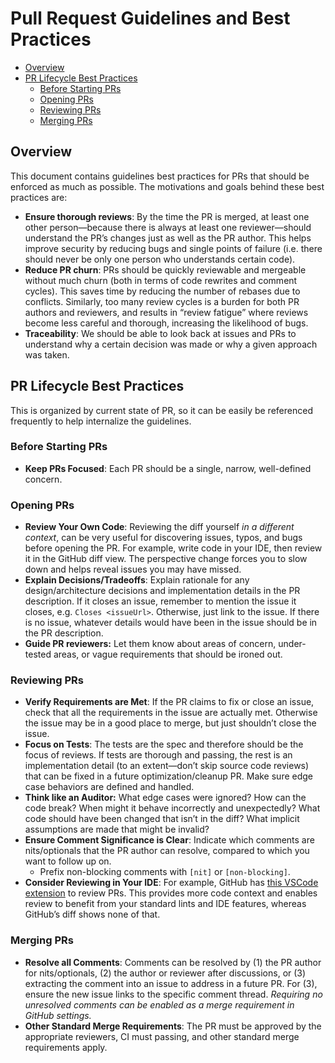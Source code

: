 # Pull Request Guidelines and Best Practices

<!-- START doctoc generated TOC please keep comment here to allow auto update -->
<!-- DON'T EDIT THIS SECTION, INSTEAD RE-RUN doctoc TO UPDATE -->

- [Overview](#overview)
- [PR Lifecycle Best Practices](#pr-lifecycle-best-practices)
  - [Before Starting PRs](#before-starting-prs)
  - [Opening PRs](#opening-prs)
  - [Reviewing PRs](#reviewing-prs)
  - [Merging PRs](#merging-prs)

<!-- END doctoc generated TOC please keep comment here to allow auto update -->

## Overview

This document contains guidelines best practices for PRs that should be enforced as much as possible. The motivations and goals behind these best practices are:

- **Ensure thorough reviews**: By the time the PR is merged, at least one other person—because there is always at least one reviewer—should understand the PR’s changes just as well as the PR author. This helps improve security by reducing bugs and single points of failure (i.e. there should never be only one person who understands certain code).
- **Reduce PR churn**: PRs should be quickly reviewable and mergeable without much churn (both in terms of code rewrites and comment cycles). This saves time by reducing the number of rebases due to conflicts. Similarly, too many review cycles is a burden for both PR authors and reviewers, and results in “review fatigue” where reviews become less careful and thorough, increasing the likelihood of bugs.
- **Traceability**: We should be able to look back at issues and PRs to understand why a certain decision was made or why a given approach was taken.

## PR Lifecycle Best Practices

This is organized by current state of PR, so it can be easily be referenced frequently to help internalize the guidelines.

### Before Starting PRs

- **Keep PRs Focused**: Each PR should be a single, narrow, well-defined concern.

### Opening PRs

- **Review Your Own Code**: Reviewing the diff yourself *in a different context*, can be very useful for discovering issues, typos, and bugs before opening the PR. For example, write code in your IDE, then review it in the GitHub diff view. The perspective change forces you to slow down and helps reveal issues you may have missed.
- **Explain Decisions/Tradeoffs**: Explain rationale for any design/architecture decisions and implementation details in the PR description. If it closes an issue, remember to mention the issue it closes, e.g. `Closes <issueUrl>`. Otherwise, just link to the issue. If there is no issue, whatever details would have been in the issue should be in the PR description.
- **Guide PR reviewers:** Let them know about areas of concern, under-tested areas, or vague requirements that should be ironed out.

### Reviewing PRs

- **Verify Requirements are Met**: If the PR claims to fix or close an issue, check that all the requirements in the issue are actually met. Otherwise the issue may be in a good place to merge, but just shouldn’t close the issue.
- **Focus on Tests**: The tests are the spec and therefore should be the focus of reviews. If tests are thorough and passing, the rest is an implementation detail (to an extent—don’t skip source code reviews) that can be fixed in a future optimization/cleanup PR. Make sure edge case behaviors are defined and handled.
- **Think like an Auditor:** What edge cases were ignored? How can the code break? When might it behave incorrectly and unexpectedly? What code should have been changed that isn’t in the diff? What implicit assumptions are made that might be invalid?
- **Ensure Comment Significance is Clear**: Indicate which comments are nits/optionals that the PR author can resolve, compared to which you want to follow up on.
    - Prefix non-blocking comments with `[nit]` or `[non-blocking]`.
- **Consider Reviewing in Your IDE**: For example, GitHub has [this VSCode extension](https://marketplace.visualstudio.com/items?itemName=GitHub.vscode-pull-request-github) to review PRs. This provides more code context and enables review to benefit from your standard lints and IDE features, whereas GitHub’s diff shows none of that.

### Merging PRs

- **Resolve all Comments**: Comments can be resolved by (1) the PR author for nits/optionals, (2) the author or reviewer after discussions, or (3) extracting the comment into an issue to address in a future PR. For (3), ensure the new issue links to the specific comment thread. *Requiring no unresolved comments can be enabled as a merge requirement in GitHub settings.*
- **Other Standard Merge Requirements**: The PR must be approved by the appropriate reviewers, CI must passing, and other standard merge requirements apply.
